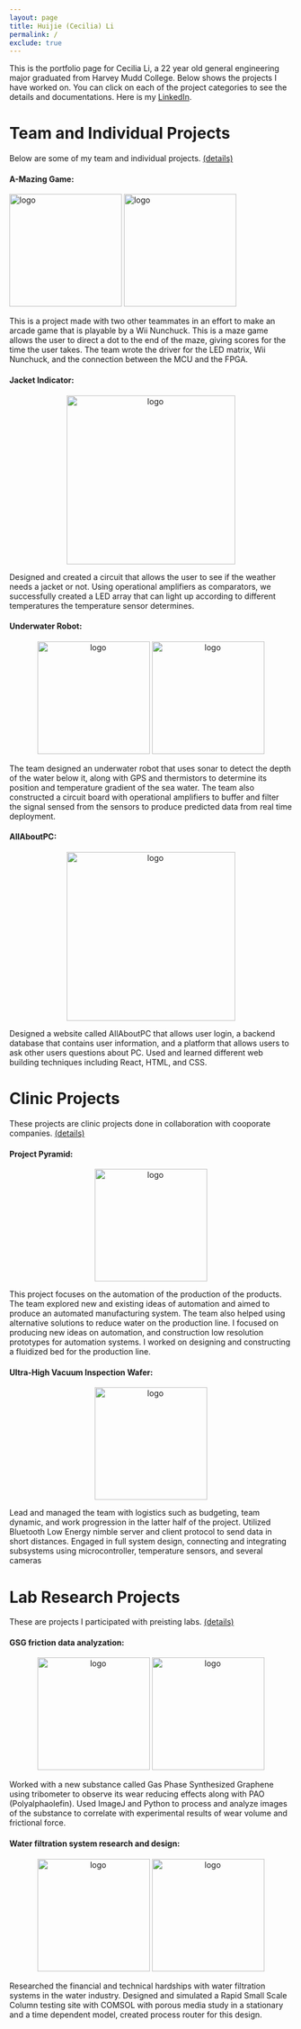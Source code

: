 ```yaml
---
layout: page
title: Huijie (Cecilia) Li
permalink: /
exclude: true
---
```


This is the portfolio page for Cecilia Li, a 22 year old general engineering major graduated from Harvey Mudd College. Below shows the projects I have worked on. You can click on each of the project categories to see the details and documentations.
Here is my [LinkedIn](https://www.linkedin.com/in/cecilia-huijie-li-722222243/).

# Team and Individual Projects 
Below are some of my team and individual projects. [(details)](https://celi23.github.io/Portfolio/individualprojects)

#### A-Mazing Game: 
<div style="text-align: left">
  <img src="./assets/img/cabinet2.jpg" alt="logo" height="200" />
  <img src="./assets/img/cabinet1.jpg" alt="logo" height="200" />
</div>

This is a project made with two other teammates in an effort to make an arcade game that is playable by a Wii Nunchuck. This is a maze game allows the user to direct a dot to the end of the maze, giving scores for the time the user takes. The team wrote the driver for the LED matrix, Wii Nunchuck, and the connection between the MCU and the FPGA.

#### Jacket Indicator:
<div style="text-align: center">
  <img src="./assets/img/jacketIndicator.jpg" alt="logo" height="300" />
</div>

Designed and created a circuit that allows the user to see if the weather needs a jacket or not. Using operational amplifiers as comparators, we successfully created a LED array that can light up according to different temperatures the temperature sensor determines.

#### Underwater Robot:
<div style="text-align: center">
  <img src="./assets/img/underwaterRobot.jpg" alt="logo" height="200" />
  <img src="./assets/img/robotstructure.jpg" alt="logo" height="200" />
</div>

The team designed an underwater robot that uses sonar to detect the depth of the water below it, along with GPS and thermistors to determine its position and temperature gradient of the sea water. The team also constructed a circuit board with operational amplifiers to buffer and filter the signal sensed from the sensors to produce predicted data from real time deployment.

#### AllAboutPC:
<div style="text-align: center">
  <img src="./assets/img/Allaboutpc.jpg" alt="logo" height="300" />
</div>

Designed a website called AllAboutPC that allows user login, a backend database that contains user information, and a platform that allows users to ask other users questions about PC. Used and learned different web building techniques including React, HTML, and CSS.

# Clinic Projects 
These projects are clinic projects done in collaboration with cooporate companies. [(details)](https://celi23.github.io/Portfolio/clinicprojects)

#### Project Pyramid:
<div style="text-align: center">
  <img src="./assets/img/projectp.jpg" alt="logo" height="200" />
</div>

This project focuses on the automation of the production of the products. The team explored new and existing ideas of automation and aimed to produce an automated manufacturing system. The team also helped using alternative solutions to reduce water on the production line. I focused on producing new ideas on automation, and construction low resolution prototypes for automation systems. I worked on designing and constructing a fluidized bed for the production line.

#### Ultra-High Vacuum Inspection Wafer:
<div style="text-align: center">
  <img src="./assets/img/appliedmateriallogo.jpg" alt="logo" height="200" />
  <!-- <img src="./assets/img/vacumproject.jpg" alt="logo" height="300" /> -->
</div>

Lead and managed the team with logistics such as budgeting, team dynamic, and work progression in the latter half of the project. Utilized Bluetooth Low Energy nimble server and client protocol to send data in short distances. Engaged in full system design, connecting and integrating subsystems using microcontroller, temperature sensors, and several cameras


# Lab Research Projects 
These are projects I participated with preisting labs. [(details)](https://celi23.github.io/Portfolio/labprojects)

#### GSG friction data analyzation:
<div style="text-align: center">
  <img src="./assets/img/kraussresearch.jpg" alt="logo" height="200" />
  <img src="./assets/img/kraussresearch.jpg" alt="logo" height="200" />
</div>

Worked with a new substance called Gas Phase Synthesized Graphene using tribometer to observe its wear reducing effects along with PAO (Polyalphaolefin). Used ImageJ and Python to process and analyze images of the substance to correlate with experimental results of wear volume and frictional force.

#### Water filtration system research and design:
<div style="text-align: center">
  <img src="./assets/img/waterfilter.jpg" alt="logo" height="200" />
  <img src="./assets/img/waterfilter.jpg" alt="logo" height="200" />
</div>

Researched the financial and technical hardships with water filtration systems in the water industry. Designed and simulated a Rapid Small Scale Column testing site with COMSOL with porous media study in a stationary and a time dependent model, created process router for this design. 





